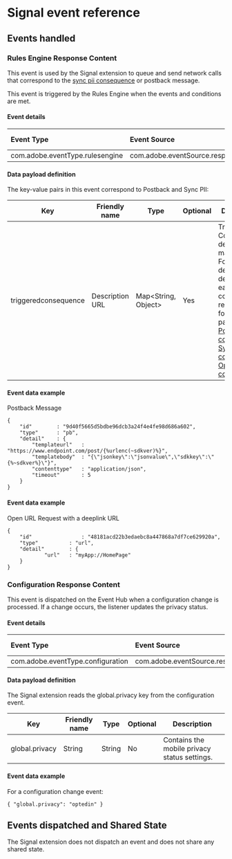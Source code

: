 # Signal event reference

## Events handled

### Rules Engine Response Content

This event is used by the Signal extension to queue and send network calls that correspond to the [sync pii consequence](https://aep-sdks.gitbook.io/docs/using-mobile-extensions/mobile-core/rules-engine/rules-engine-consequence-details#sync-pii-consequence) or postback message.

This event is triggered by the Rules Engine when the events and conditions are met.

#### Event details

| **Event Type**                  | **Event Source**                      | **Paired** | **Paired Event** |
| :------------------------------ | :------------------------------------ | :--------- | :--------------- |
| com.adobe.eventType.rulesengine | com.adobe.eventSource.responseContent | No         | -                |

#### Data payload definition

The key-value pairs in this event correspond to Postback and Sync PII:

| Key                  | Friendly name   | Type                | Optional | Description                                                  |
| -------------------- | --------------- | ------------------- | -------- | ------------------------------------------------------------ |
| triggeredconsequence | Description URL | Map<String, Object> | Yes      | Triggered Consequence details in the map.   <br />For the detailed description of each rule consequence refer the following pages. <br />[Postback consequence](https://aep-sdks.gitbook.io/docs/using-mobile-extensions/mobile-core/rules-engine/rules-engine-consequence-details#postback-consequence)<br/>[Sync PII consequence](https://aep-sdks.gitbook.io/docs/using-mobile-extensions/mobile-core/rules-engine/rules-engine-consequence-details#sync-pii-consequence)<br/>[Open URL consequence](https://aep-sdks.gitbook.io/docs/using-mobile-extensions/mobile-core/rules-engine/rules-engine-consequence-details#open-url-consequence) |

#### Event data example

Postback Message

```
{
    "id"        : "9d40f5665d5bdbe96dcb3a24f4e4fe98d686a602",
    "type"      : "pb",
    "detail"    : {
        "templateurl"   : "https://www.endpoint.com/post/{%urlenc(~sdkver)%}",
        "templatebody"  : "{\"jsonkey\":\"jsonvalue\",\"sdkkey\":\"{%~sdkver%}\"}",
        "contenttype"   : "application/json",
        "timeout"       : 5
    }
}
```

#### Event data example

Open URL Request with a deeplink URL

```
{
    "id"				: "48181acd22b3edaebc8a447868a7df7ce629920a",
    "type"			: "url",
    "detail"		: {
    		"url"	: "myApp://HomePage"
    }
}
```



### Configuration Response Content

This event is dispatched on the Event Hub when a configuration change is processed. If a change occurs, the listener updates the privacy status.

#### Event details

| **Event Type**                    | **Event Source**                      | **Paired** | **Paired Event** |
| :-------------------------------- | :------------------------------------ | :--------- | :--------------- |
| com.adobe.eventType.configuration | com.adobe.eventSource.responseContent | No         | N/A              |

#### Data payload definition

The Signal extension reads the global.privacy key from the configuration event.

| Key            | Friendly name | Type   | Optional | Description                                  |
| -------------- | ------------- | ------ | -------- | -------------------------------------------- |
| global.privacy | String        | String | No       | Contains the mobile privacy status settings. |

#### Event data example

For a configuration change event:

```
{ "global.privacy": "optedin" }
```

## Events dispatched and Shared State

The Signal extension does not dispatch an event and does not share any shared state.

